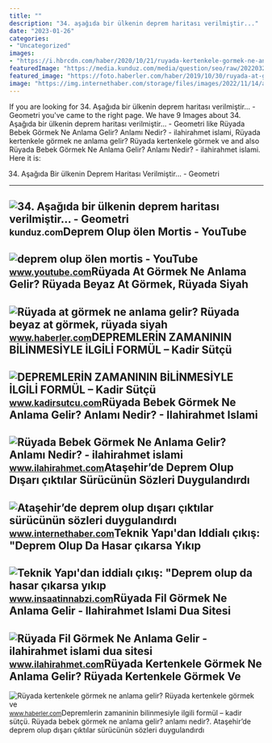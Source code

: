 ```yaml
---
title: ""
description: "34. aşağıda bir ülkenin deprem haritası verilmiştir..."
date: "2023-01-26"
categories:
- "Uncategorized"
images:
- "https://i.hbrcdn.com/haber/2020/10/21/ruyada-kertenkele-gormek-ne-anlama-gelir-ruyada-13681653_7166_amp.jpg"
featuredImage: "https://media.kunduz.com/media/question/seo/raw/20220325190107600927-280916_y7sAmCdtR.jpg?h=512"
featured_image: "https://foto.haberler.com/haber/2019/10/30/ruyada-at-gormek-ne-anlama-gelir-12566959_7097_m.jpg"
image: "https://img.internethaber.com/storage/files/images/2022/11/14/atasehir-kaza-sPhJ_cover.jpg"
---
```


If you are looking for 34. Aşağıda bir ülkenin deprem haritası verilmiştir... - Geometri you've came to the right page. We have 9 Images about 34. Aşağıda bir ülkenin deprem haritası verilmiştir... - Geometri like Rüyada Bebek Görmek Ne Anlama Gelir? Anlamı Nedir? - ilahirahmet islami, Rüyada kertenkele görmek ne anlama gelir? Rüyada kertenkele görmek ve and also Rüyada Bebek Görmek Ne Anlama Gelir? Anlamı Nedir? - ilahirahmet islami. Here it is:

34. Aşağıda Bir ülkenin Deprem Haritası Verilmiştir... - Geometri
-----------------------------------------------------------------

 ![34. Aşağıda bir ülkenin deprem haritası verilmiştir... - Geometri](https://media.kunduz.com/media/question/seo/raw/20220325190107600927-280916_y7sAmCdtR.jpg?h=512) <small>kunduz.com</small>Deprem Olup ölen Mortis - YouTube
---------------------------------

 ![deprem olup ölen mortis - YouTube](https://i.ytimg.com/vi/1mfnyNpXqsA/hq2.jpg?sqp=-oaymwEoCOADEOgC8quKqQMcGADwAQH4Ac4FgAKACooCDAgAEAEYYyBlKFowDw==&rs=AOn4CLBTVmMgvDYKrDDFkba1NHezQw8o4g) <small>www.youtube.com</small>Rüyada At Görmek Ne Anlama Gelir? Rüyada Beyaz At Görmek, Rüyada Siyah
----------------------------------------------------------------------

 ![Rüyada at görmek ne anlama gelir? Rüyada beyaz at görmek, rüyada siyah](https://foto.haberler.com/haber/2019/10/30/ruyada-at-gormek-ne-anlama-gelir-12566959_7097_m.jpg) <small>www.haberler.com</small>DEPREMLERİN ZAMANININ BİLİNMESİYLE İLGİLİ FORMÜL – Kadir Sütçü
--------------------------------------------------------------

 ![DEPREMLERİN ZAMANININ BİLİNMESİYLE İLGİLİ FORMÜL – Kadir Sütçü](https://www.kadirsutcu.com/wp-content/uploads/2022/06/1.png) <small>www.kadirsutcu.com</small>Rüyada Bebek Görmek Ne Anlama Gelir? Anlamı Nedir? - Ilahirahmet Islami
-----------------------------------------------------------------------

 ![Rüyada Bebek Görmek Ne Anlama Gelir? Anlamı Nedir? - ilahirahmet islami](https://www.ilahirahmet.com/wp-content/uploads/2015/11/Rüyada-Bebek-Görmek-Ne-Anlama-Gelir.jpg) <small>www.ilahirahmet.com</small>Ataşehir’de Deprem Olup Dışarı çıktılar Sürücünün Sözleri Duygulandırdı
-----------------------------------------------------------------------

 ![Ataşehir’de deprem olup dışarı çıktılar sürücünün sözleri duygulandırdı](https://img.internethaber.com/storage/files/images/2022/11/14/atasehir-kaza-sPhJ_cover.jpg) <small>www.internethaber.com</small>Teknik Yapı'dan Iddialı çıkış: "Deprem Olup Da Hasar çıkarsa Yıkıp
------------------------------------------------------------------

 ![Teknik Yapı'dan iddialı çıkış: "Deprem olup da hasar çıkarsa yıkıp](https://www.insaatinnabzi.com/images/haberler/2022/09/teknik-yapi-dan-iddiali-cikis-deprem-olup-da-hasar-cikarsa-yikip-yeniden-yapariz.jpg) <small>www.insaatinnabzi.com</small>Rüyada Fil Görmek Ne Anlama Gelir - Ilahirahmet Islami Dua Sitesi
-----------------------------------------------------------------

 ![Rüyada Fil Görmek Ne Anlama Gelir - ilahirahmet islami dua sitesi](https://www.ilahirahmet.com/wp-content/uploads/2015/12/Rüyada-Fil-Görmek-Ne-Anlama-Gelir.jpg) <small>www.ilahirahmet.com</small>Rüyada Kertenkele Görmek Ne Anlama Gelir? Rüyada Kertenkele Görmek Ve
---------------------------------------------------------------------

 ![Rüyada kertenkele görmek ne anlama gelir? Rüyada kertenkele görmek ve](https://i.hbrcdn.com/haber/2020/10/21/ruyada-kertenkele-gormek-ne-anlama-gelir-ruyada-13681653_7166_amp.jpg) <small>www.haberler.com</small>Depremleri̇n zamaninin bi̇li̇nmesi̇yle i̇lgi̇li̇ formül – kadir sütçü. Rüyada bebek görmek ne anlama gelir? anlamı nedir?. Ataşehir’de deprem olup dışarı çıktılar sürücünün sözleri duygulandırdı
